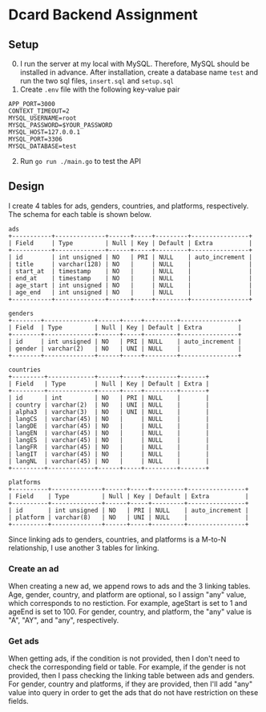 # Dcard Backend Assignment

## Setup
0. I run the server at my local with MySQL. Therefore, MySQL should be installed in advance. After installation, create a database name `test` and run the two sql files, `insert.sql` and `setup.sql`
1. Create `.env` file with the following key-value pair
```
APP_PORT=3000
CONTEXT_TIMEOUT=2
MYSQL_USERNAME=root
MYSQL_PASSWORD=$YOUR_PASSWORD
MYSQL_HOST=127.0.0.1
MYSQL_PORT=3306
MYSQL_DATABASE=test
```
2. Run `go run ./main.go` to test the API


## Design
I create 4 tables for ads, genders, countries, and platforms, respectively. The schema for each table is shown below.
```
ads
+-----------+--------------+------+-----+---------+----------------+
| Field     | Type         | Null | Key | Default | Extra          |
+-----------+--------------+------+-----+---------+----------------+
| id        | int unsigned | NO   | PRI | NULL    | auto_increment |
| title     | varchar(128) | NO   |     | NULL    |                |
| start_at  | timestamp    | NO   |     | NULL    |                |
| end_at    | timestamp    | NO   |     | NULL    |                |
| age_start | int unsigned | NO   |     | NULL    |                |
| age_end   | int unsigned | NO   |     | NULL    |                |
+-----------+--------------+------+-----+---------+----------------+

genders
+--------+--------------+------+-----+---------+----------------+
| Field  | Type         | Null | Key | Default | Extra          |
+--------+--------------+------+-----+---------+----------------+
| id     | int unsigned | NO   | PRI | NULL    | auto_increment |
| gender | varchar(2)   | NO   | UNI | NULL    |                |
+--------+--------------+------+-----+---------+----------------+

countries
+---------+-------------+------+-----+---------+-------+
| Field   | Type        | Null | Key | Default | Extra |
+---------+-------------+------+-----+---------+-------+
| id      | int         | NO   | PRI | NULL    |       |
| country | varchar(2)  | NO   | UNI | NULL    |       |
| alpha3  | varchar(3)  | NO   | UNI | NULL    |       |
| langCS  | varchar(45) | NO   |     | NULL    |       |
| langDE  | varchar(45) | NO   |     | NULL    |       |
| langEN  | varchar(45) | NO   |     | NULL    |       |
| langES  | varchar(45) | NO   |     | NULL    |       |
| langFR  | varchar(45) | NO   |     | NULL    |       |
| langIT  | varchar(45) | NO   |     | NULL    |       |
| langNL  | varchar(45) | NO   |     | NULL    |       |
+---------+-------------+------+-----+---------+-------+

platforms
+----------+--------------+------+-----+---------+----------------+
| Field    | Type         | Null | Key | Default | Extra          |
+----------+--------------+------+-----+---------+----------------+
| id       | int unsigned | NO   | PRI | NULL    | auto_increment |
| platform | varchar(8)   | NO   | UNI | NULL    |                |
+----------+--------------+------+-----+---------+----------------+
```
Since linking ads to genders, countries, and platforms is a M-to-N relationship, I use another 3 tables for linking.

### Create an ad
When creating a new ad, we append rows to ads and the 3 linking tables. Age, gender, country, and platform are optional, so I assign "any" value, which corresponds to no restiction. For example, ageStart is set to 1 and ageEnd is set to 100. For gender, country, and platform, the "any" value is "A", "AY", and "any", respectively.

### Get ads
When getting ads, if the condition is not provided, then I don't need to check the corresponding field or table. For example, if the gender is not provided, then I pass checking the linking table between ads and genders. For gender, country and platforms, if they are provided, then I'll add "any" value into query in order to get the ads that do not have restriction on these fields.